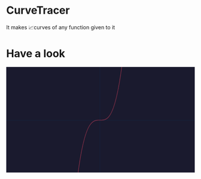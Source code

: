 # CurveTracer
It makes 📈curves of any function given to it

# Have a look
![Xcube](Photos/xcube.png)
